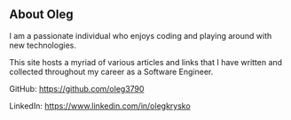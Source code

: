 ## About Oleg
I am a passionate individual who enjoys coding and playing around with new technologies.

This site hosts a myriad of various articles and links that I have written and collected throughout my career as a Software Engineer.

GitHub: https://github.com/oleg3790

LinkedIn: https://www.linkedin.com/in/olegkrysko